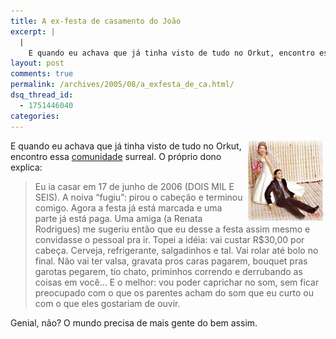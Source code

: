```yaml
---
title: A ex-festa de casamento do João
excerpt: |
  |
    E quando eu achava que já tinha visto de tudo no Orkut, encontro essa comunidade surreal. O próprio dono explica: Eu ia casar em 17 de junho de 2006 (DOIS MIL E SEIS). A noiva "fugiu": pirou o cabeção e...
layout: post
comments: true
permalink: /archives/2005/08/a_exfesta_de_ca.html/
dsq_thread_id:
  - 1751446040
categories:
---
```

<img title="casamento.jpg" src="/archives/img/casamento.jpg" width="128" height="128" align="right" style="border-left:1px" />E quando eu achava que já tinha visto de tudo no Orkut, encontro essa [comunidade][1] surreal. O próprio dono explica:

> Eu ia casar em 17 de junho de 2006 (DOIS MIL E SEIS).
> A noiva &#8220;fugiu&#8221;: pirou o cabeção e terminou comigo.
> Agora a festa já está marcada e uma parte já está paga.
> Uma amiga (a Renata Rodrigues) me sugeriu então que eu desse a festa assim mesmo e convidasse o pessoal pra ir.
> Topei a idéia: vai custar R$30,00 por cabeça. Cerveja, refrigerante, salgadinhos e tal. Vai rolar até bolo no final.
> Não vai ter valsa, gravata pros caras pagarem, bouquet pras garotas pegarem, tio chato, priminhos correndo e derrubando as coisas em você&#8230;
> E o melhor: vou poder caprichar no som, sem ficar preocupado com o que os parentes acham do som que eu curto ou com o que eles gostariam de ouvir.

Genial, não? O mundo precisa de mais gente do bem assim.

 [1]: http://www.orkut.com/Community.aspx?cmm=2476983
